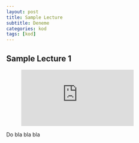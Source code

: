 ```yaml
---
layout: post
title: Sample Lecture
subtitle: Deneme
categories: kod
tags: [kod]
---
```


## Sample Lecture 1

<figure class="video_container">
  <iframe src="https://www.youtube.com/embed/enMumwvLAug" frameborder="0" allowfullscreen="true" alt="Sample video"> </iframe>
</figure>

Do bla bla bla
